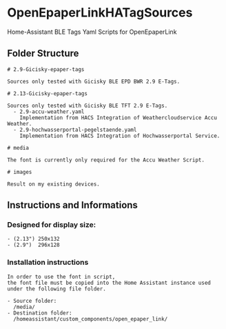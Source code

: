 # OpenEpaperLinkHATagSources
Home-Assistant BLE Tags Yaml Scripts for OpenEpaperLink

## Folder Structure

    # 2.9-Gicisky-epaper-tags

    Sources only tested with Gicisky BLE EPD BWR 2.9 E-Tags.

    # 2.13-Gicisky-epaper-tags

    Sources only tested with Gicisky BLE TFT 2.9 E-Tags.
      - 2.9-accu-weather.yaml
        Implementation from HACS Integration of Weathercloudservice Accu Weather.
      - 2.9-hochwasserportal-pegelstaende.yaml
        Implementation from HACS Integration of Hochwasserportal Service.
    
    # media

    The font is currently only required for the Accu Weather Script.

    # images

    Result on my existing devices.

## Instructions and Informations

### Designed for display size:
    - (2.13") 250x132 
    - (2.9")  296x128

### Installation instructions

    In order to use the font in script, 
    the font file must be copied into the Home Assistant instance used under the following file folder.

    - Source folder: 
      /media/
    - Destination folder: 
      /homeassistant/custom_components/open_epaper_link/
